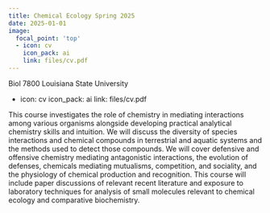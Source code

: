 ```yaml
---
title: Chemical Ecology Spring 2025
date: 2025-01-01
image:
  focal_point: 'top'
  - icon: cv
    icon_pack: ai
    link: files/cv.pdf
---
```


Biol 7800 Louisiana State University

<!--more-->
- icon: cv
   icon_pack: ai
   link: files/cv.pdf
  
This course investigates the role of chemistry in mediating interactions among various organisms alongside developing practical analytical chemistry skills and intuition. We will discuss the diversity of species interactions and chemical compounds in terrestrial and aquatic systems and the methods used to detect those compounds. We will cover defensive and offensive chemistry mediating antagonistic interactions, the evolution of defenses, chemicals mediating mutualisms, competition, and sociality, and the physiology of chemical production and recognition. This course will include paper discussions of relevant recent literature and exposure to laboratory techniques for analysis of small molecules relevant to chemical ecology and comparative biochemistry. 
